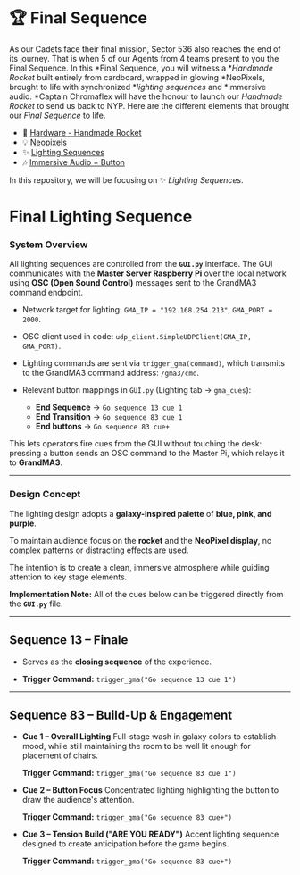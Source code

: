 # 🏆 Final Sequence

As our Cadets face their final mission, Sector 536 also reaches the end of its journey. That is when 5 of our Agents from 4 teams present to you the Final Sequence. In this *Final Sequence, you will witness a **Handmade Rocket* built entirely from cardboard, wrapped in glowing *NeoPixels, brought to life with synchronized **lighting sequences* and *immersive audio. *Captain Chromaflex will have the honour to launch our *Handmade Rocket* to send us back to NYP. Here are the different elements that brought our *Final Sequence* to life.

- 🚀 [Hardware - Handmade Rocket](https://github.com/Nixx-Goh/EGL314-Project-Lumen-Team-D/blob/17852345f5a77e5acf652ab93767567bcbd8fb79/Final%20Sequence/README.md)
- 💡 [Neopixels](https://github.com/timsjt/EGL314_TEAMB/blob/main/Final%20Sequence-Neopixels/setup.md)
- ✨ [Lighting Sequences](https://github.com/YHLeong/EGL314_TeamC/tree/main/Final/Final%20lighting%20sequence/final%20lighting%20sequence.md)
- 🎶 [Immersive Audio + Button](https://github.com/Kean-en/TeamA-Egl314/tree/9e6a83c4c6c1ec6db7fd967705fbe311cad5f8f9/Code/Final%20Sequence/Final_button.md)

In this repository, we will be focusing on ✨ *Lighting Sequences*.
# Final Lighting Sequence

### System Overview

All lighting sequences are controlled from the **`GUI.py`** interface.
The GUI communicates with the **Master Server Raspberry Pi** over the local network using **OSC (Open Sound Control)** messages sent to the GrandMA3 command endpoint.

* Network target for lighting: `GMA_IP = "192.168.254.213"`, `GMA_PORT = 2000`.
* OSC client used in code: `udp_client.SimpleUDPClient(GMA_IP, GMA_PORT)`.
* Lighting commands are sent via `trigger_gma(command)`, which transmits to the GrandMA3 command address: `/gma3/cmd`.
* Relevant button mappings in `GUI.py` (Lighting tab → `gma_cues`):

  * **End Sequence** → `Go sequence 13 cue 1`
  * **End Transition** → `Go sequence 83 cue 1`
  * **End buttons** → `Go sequence 83 cue+`

This lets operators fire cues from the GUI without touching the desk: pressing a button sends an OSC command to the Master Pi, which relays it to **GrandMA3**.

---

### Design Concept

The lighting design adopts a **galaxy-inspired palette** of **blue, pink, and purple**.

To maintain audience focus on the **rocket** and the **NeoPixel display**, no complex patterns or distracting effects are used.

The intention is to create a clean, immersive atmosphere while guiding attention to key stage elements.

**Implementation Note:**
All of the cues below can be triggered directly from the **`GUI.py`** file.

---

## Sequence 13 – Finale

* Serves as the **closing sequence** of the experience.

* **Trigger Command:**
  `trigger_gma("Go sequence 13 cue 1")`

---

## Sequence 83 – Build-Up & Engagement

* **Cue 1 – Overall Lighting**
  Full-stage wash in galaxy colors to establish mood, while still maintaining the room to be well lit enough for placement of chairs.

  **Trigger Command:**
  `trigger_gma("Go sequence 83 cue 1")`

* **Cue 2 – Button Focus**
  Concentrated lighting highlighting the button to draw the audience's attention.

  **Trigger Command:**
  `trigger_gma("Go sequence 83 cue+")`

* **Cue 3 – Tension Build ("ARE YOU READY")**
  Accent lighting sequence designed to create anticipation before the game begins.

  **Trigger Command:**
  `trigger_gma("Go sequence 83 cue+")`
